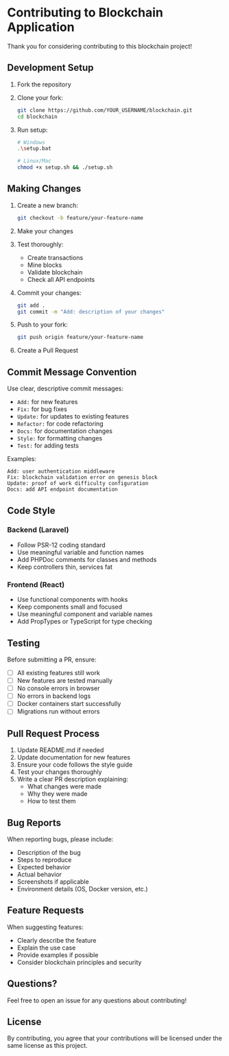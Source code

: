 # Contributing to Blockchain Application

Thank you for considering contributing to this blockchain project!

## Development Setup

1. Fork the repository
2. Clone your fork:
   ```bash
   git clone https://github.com/YOUR_USERNAME/blockchain.git
   cd blockchain
   ```

3. Run setup:
   ```bash
   # Windows
   .\setup.bat
   
   # Linux/Mac
   chmod +x setup.sh && ./setup.sh
   ```

## Making Changes

1. Create a new branch:
   ```bash
   git checkout -b feature/your-feature-name
   ```

2. Make your changes
3. Test thoroughly:
   - Create transactions
   - Mine blocks
   - Validate blockchain
   - Check all API endpoints

4. Commit your changes:
   ```bash
   git add .
   git commit -m "Add: description of your changes"
   ```

5. Push to your fork:
   ```bash
   git push origin feature/your-feature-name
   ```

6. Create a Pull Request

## Commit Message Convention

Use clear, descriptive commit messages:

- `Add:` for new features
- `Fix:` for bug fixes
- `Update:` for updates to existing features
- `Refactor:` for code refactoring
- `Docs:` for documentation changes
- `Style:` for formatting changes
- `Test:` for adding tests

Examples:
```
Add: user authentication middleware
Fix: blockchain validation error on genesis block
Update: proof of work difficulty configuration
Docs: add API endpoint documentation
```

## Code Style

### Backend (Laravel)
- Follow PSR-12 coding standard
- Use meaningful variable and function names
- Add PHPDoc comments for classes and methods
- Keep controllers thin, services fat

### Frontend (React)
- Use functional components with hooks
- Keep components small and focused
- Use meaningful component and variable names
- Add PropTypes or TypeScript for type checking

## Testing

Before submitting a PR, ensure:

- [ ] All existing features still work
- [ ] New features are tested manually
- [ ] No console errors in browser
- [ ] No errors in backend logs
- [ ] Docker containers start successfully
- [ ] Migrations run without errors

## Pull Request Process

1. Update README.md if needed
2. Update documentation for new features
3. Ensure your code follows the style guide
4. Test your changes thoroughly
5. Write a clear PR description explaining:
   - What changes were made
   - Why they were made
   - How to test them

## Bug Reports

When reporting bugs, please include:

- Description of the bug
- Steps to reproduce
- Expected behavior
- Actual behavior
- Screenshots if applicable
- Environment details (OS, Docker version, etc.)

## Feature Requests

When suggesting features:

- Clearly describe the feature
- Explain the use case
- Provide examples if possible
- Consider blockchain principles and security

## Questions?

Feel free to open an issue for any questions about contributing!

## License

By contributing, you agree that your contributions will be licensed under the same license as this project.
